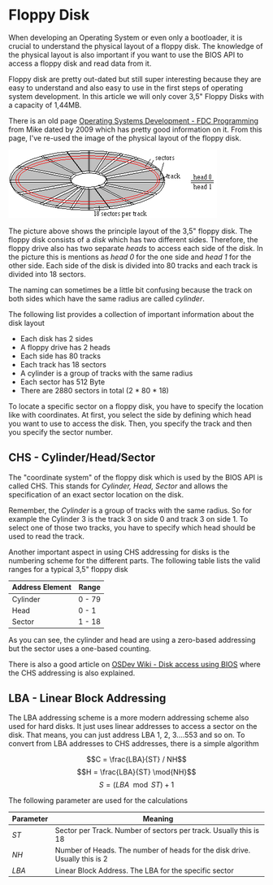 # Floppy Disk
When developing an Operating System or even only a bootloader, it is crucial to understand the physical layout of a floppy disk. The knowledge of the physical layout is also important if you want to use the BIOS API to access a floppy disk and read data from it.

Floppy disk are pretty out-dated but still super interesting because they are easy to understand and also easy to use in the first steps of operating system development. In this article we will only cover 3,5" Floppy Disks with a capacity of 1,44MB.

There is an old page [Operating Systems Development - FDC Programming](http://www.brokenthorn.com/Resources/OSDev20.html) from Mike dated by 2009 which has pretty good information on it. From this page, I've re-used the image of the physical layout of the floppy disk.

![Floppy Disk Layout](../images/Floppy_Layout.png)

The picture above shows the principle layout of the 3,5" floppy disk. The floppy disk consists of a _disk_ which has two different sides. Therefore, the floppy drive also has two separate _heads_ to access each side of the disk. In the picture this is mentions as _head 0_ for the one side and _head 1_ for the other side. Each side of the disk is divided into 80 tracks and each track is divided into 18 sectors.

The naming can sometimes be a little bit confusing because the track on both sides which have the same radius are called _cylinder_.

The following list provides a collection of important information about the disk layout
 * Each disk has 2 sides
 * A floppy drive has 2 heads
 * Each side has 80 tracks
 * Each track has 18 sectors
 * A cylinder is a group of tracks with the same radius
 * Each sector has 512 Byte
 * There are 2880 sectors in total (2 * 80 * 18)

To locate a specific sector on a floppy disk, you have to specify the location like with coordinates. At first, you select the side by defining which head you want to use to access the disk. Then, you specify the track and then you specify the sector number.

## CHS - Cylinder/Head/Sector
The "coordinate system" of the floppy disk which is used by the BIOS API is called CHS. This stands for _Cylinder, Head, Sector_ and allows the specification of an exact sector location on the disk.

Remember, the _Cylinder_ is a group of tracks with the same radius. So for example the Cylinder 3 is the track 3 on side 0 and track 3 on side 1. To select one of those two tracks, you have to specify which head should be used to read the track.

Another important aspect in using CHS addressing for disks is the numbering scheme for the different parts. The following table lists the valid ranges for a typical 3,5" floppy disk

| Address Element | Range       |
| --------------- | ----------- |
| Cylinder        | 0 - 79      |
| Head            | 0 - 1       |
| Sector          | 1 - 18      |

As you can see, the cylinder and head are using a zero-based addressing but the sector uses a one-based counting.

There is also a good article on [OSDev Wiki - Disk access using BIOS](https://wiki.osdev.org/Disk_access_using_the_BIOS_(INT_13h)) where the CHS addressing is also explained.

## LBA - Linear Block Addressing
The LBA addressing scheme is a more modern addressing scheme also used for hard disks. It just uses linear addresses to access a sector on the disk. That means, you can just address LBA 1, 2, 3....553 and so on. To convert from LBA addresses to CHS addresses, there is a simple algorithm

$$C = \frac{LBA}{ST} / NH$$
$$H = \frac{LBA}{ST} \mod{NH}$$
$$S = (LBA \mod{ST}) + 1$$

The following parameter are used for the calculations

| Parameter | Meaning           |
| --------- | ----------------- |
| $ST$      | Sector per Track. Number of sectors per track. Usually this is 18 |
| $NH$      | Number of Heads. The number of heads for the disk drive. Usually this is 2 |
| $LBA$     | Linear Block Address. The LBA for the specific sector |